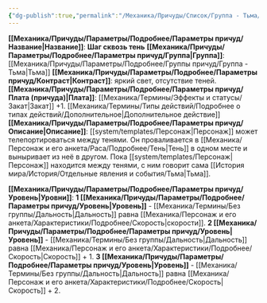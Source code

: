 ```yaml
---
{"dg-publish":true,"permalink":"/Механика/Причуды/Список/Группа - Тьма/Шаг сквозь тень/","noteIcon":"","created":"2025-09-07T13:19:24.138+03:00","updated":"2025-09-04T08:06:55.656+03:00"}
---
```


**[[Механика/Причуды/Параметры/Подробнее/Параметры причуд/Название\|Название]]**: **Шаг сквозь тень**
**[[Механика/Причуды/Параметры/Подробнее/Параметры причуд/Группа\|Группа]]**: [[Механика/Причуды/Параметры/Подробнее/Группы причуд/Группа - Тьма\|Тьма]] 
**[[Механика/Причуды/Параметры/Подробнее/Параметры причуд/Контраст\|Контраст]]**: яркий свет, отсутствие теней.
**[[Механика/Причуды/Параметры/Подробнее/Параметры причуд/Плата (причуда)\|Плата]]**: [[Механика/Термины/Эффекты и статусы/Закат\|Закат]] +1.  [[Механика/Термины/Типы действий/Подробнее о типах действий/Дополнительное\|Дополнительное действие]]
**[[Механика/Причуды/Параметры/Подробнее/Параметры причуд/Описание\|Описание]]**: [[system/templates/Персонаж\|Персонаж]] может телепортироваться между тенями. Он проваливается в [[Механика/Персонаж и его анкета/Раса/Подробнее/Тень\|Тень]] в одном месте и выныривает из неё в другом. Пока [[system/templates/Персонаж\|Персонаж]] находится между тенями, с ним говорит сама [[История мира/История/Отдельные явления и события/Тьма\|Тьма]]. 

**[[Механика/Причуды/Параметры/Подробнее/Параметры причуд/Уровень\|Уровни]]**:
**1 [[Механика/Причуды/Параметры/Подробнее/Параметры причуд/Уровень\|Уровень]]** - [[Механика/Термины/Без группы/Дальность\|Дальность]] равна [[Механика/Персонаж и его анкета/Характеристики/Подробнее/Скорость\|скорости]]. 
**2 [[Механика/Причуды/Параметры/Подробнее/Параметры причуд/Уровень\|Уровень]]** - [[Механика/Термины/Без группы/Дальность\|Дальность]] равна [[Механика/Персонаж и его анкета/Характеристики/Подробнее/Скорость\|Скорость]] + 1.
**3 [[Механика/Причуды/Параметры/Подробнее/Параметры причуд/Уровень\|Уровень]]** - [[Механика/Термины/Без группы/Дальность\|Дальность]] равна [[Механика/Персонаж и его анкета/Характеристики/Подробнее/Скорость\|Скорость]] + 2.